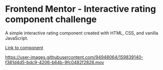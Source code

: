 # Frontend Mentor - Interactive rating component challenge
A simple interactive rating component created with HTML, CSS, and vanilla JavaScript.

[Link to component](https://nogawa11.github.io/interactive-rating-component/)

https://user-images.githubusercontent.com/94948064/159839140-f381d4d5-bdc9-4206-b64b-9fc0482f2826.mov
